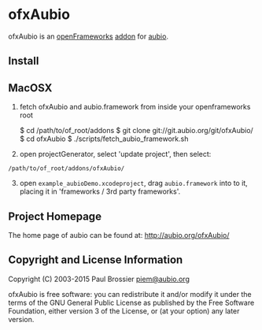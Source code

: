 ofxAubio
========

ofxAubio is an [openFrameworks](openframeworks.cc) [addon](www.ofxaddons.com)
for [aubio](aubio.org).

Install
-------

## MacOSX

 1. fetch ofxAubio and aubio.framework from inside your openframeworks root

    $ cd /path/to/of_root/addons
    $ git clone git://git.aubio.org/git/ofxAubio/
    $ cd ofxAubio
    $ ./scripts/fetch_aubio_framework.sh

  2. open projectGenerator, select 'update project', then select:

    /path/to/of_root/addons/ofxAubio/

  3. open `example_aubioDemo.xcodeproject`, drag `aubio.framework` into to it,
     placing it in 'frameworks / 3rd party frameworks'.

Project Homepage
----------------

The home page of aubio can be found at: http://aubio.org/ofxAubio/

Copyright and License Information
---------------------------------

Copyright (C) 2003-2015 Paul Brossier <piem@aubio.org>

ofxAubio is free software: you can redistribute it and/or modify it under the
terms of the GNU General Public License as published by the Free Software
Foundation, either version 3 of the License, or (at your option) any later
version.
